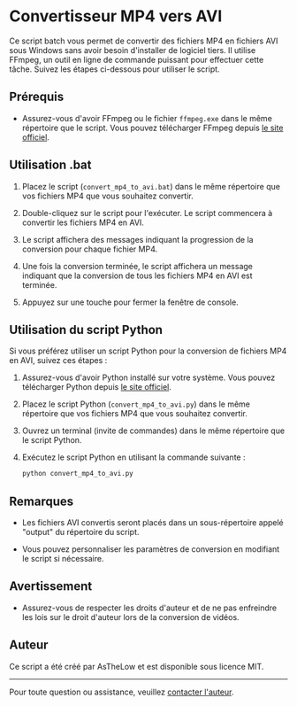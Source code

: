 # Convertisseur MP4 vers AVI

Ce script batch vous permet de convertir des fichiers MP4 en fichiers AVI sous Windows sans avoir besoin d'installer de logiciel tiers. Il utilise FFmpeg, un outil en ligne de commande puissant pour effectuer cette tâche. Suivez les étapes ci-dessous pour utiliser le script.

## Prérequis

- Assurez-vous d'avoir FFmpeg ou le fichier `ffmpeg.exe` dans le même répertoire que le script. Vous pouvez télécharger FFmpeg depuis [le site officiel](https://ffmpeg.org/download.html).

## Utilisation .bat

1. Placez le script (`convert_mp4_to_avi.bat`) dans le même répertoire que vos fichiers MP4 que vous souhaitez convertir.

2. Double-cliquez sur le script pour l'exécuter. Le script commencera à convertir les fichiers MP4 en AVI.

3. Le script affichera des messages indiquant la progression de la conversion pour chaque fichier MP4.

4. Une fois la conversion terminée, le script affichera un message indiquant que la conversion de tous les fichiers MP4 en AVI est terminée.

5. Appuyez sur une touche pour fermer la fenêtre de console.

## Utilisation du script Python

Si vous préférez utiliser un script Python pour la conversion de fichiers MP4 en AVI, suivez ces étapes :

1. Assurez-vous d'avoir Python installé sur votre système. Vous pouvez télécharger Python depuis [le site officiel](https://www.python.org/downloads/).

2. Placez le script Python (`convert_mp4_to_avi.py`) dans le même répertoire que vos fichiers MP4 que vous souhaitez convertir.

3. Ouvrez un terminal (invite de commandes) dans le même répertoire que le script Python.

4. Exécutez le script Python en utilisant la commande suivante :

   ```bash
   python convert_mp4_to_avi.py


## Remarques

- Les fichiers AVI convertis seront placés dans un sous-répertoire appelé "output" du répertoire du script.

- Vous pouvez personnaliser les paramètres de conversion en modifiant le script si nécessaire.

## Avertissement

- Assurez-vous de respecter les droits d'auteur et de ne pas enfreindre les lois sur le droit d'auteur lors de la conversion de vidéos.

## Auteur

Ce script a été créé par AsTheLow et est disponible sous licence MIT.

---
Pour toute question ou assistance, veuillez [contacter l'auteur](mailto:theogauthr@gmail.com).
